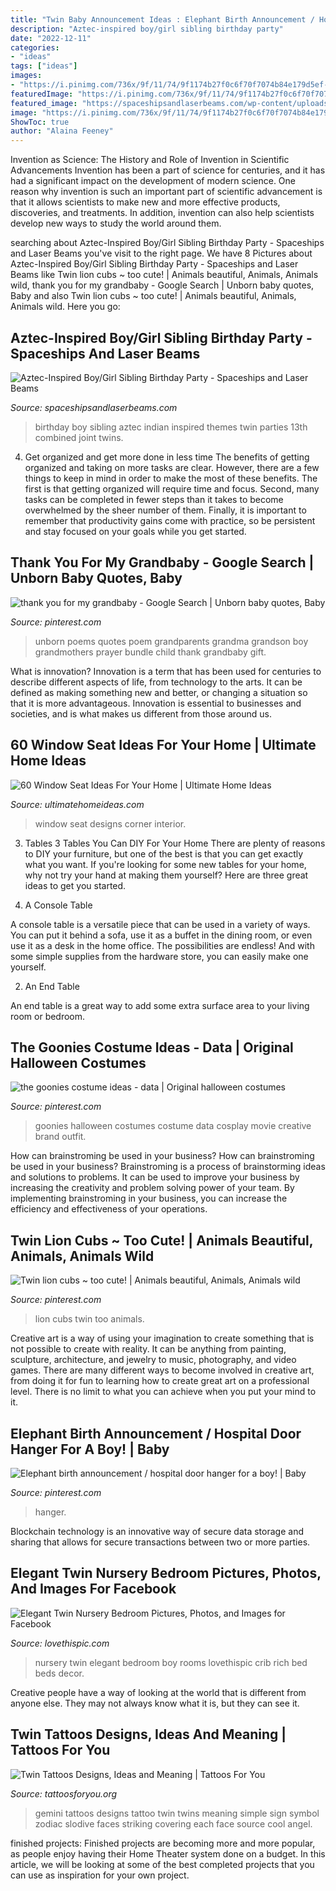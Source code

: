 ```yaml
---
title: "Twin Baby Announcement Ideas : Elephant Birth Announcement / Hospital Door Hanger For A Boy!"
description: "Aztec-inspired boy/girl sibling birthday party"
date: "2022-12-11"
categories:
- "ideas"
tags: ["ideas"]
images:
- "https://i.pinimg.com/736x/9f/11/74/9f1174b27f0c6f70f7074b84e179d5ef--baby-bundles-great-quotes.jpg"
featuredImage: "https://i.pinimg.com/736x/9f/11/74/9f1174b27f0c6f70f7074b84e179d5ef--baby-bundles-great-quotes.jpg"
featured_image: "https://spaceshipsandlaserbeams.com/wp-content/uploads/2015/09/boy-and-girl-aztec-birthday-party-ideas.jpg"
image: "https://i.pinimg.com/736x/9f/11/74/9f1174b27f0c6f70f7074b84e179d5ef--baby-bundles-great-quotes.jpg"
ShowToc: true
author: "Alaina Feeney"
---
```



Invention as Science: The History and Role of Invention in Scientific Advancements
Invention has been a part of science for centuries, and it has had a significant impact on the development of modern science. One reason why invention is such an important part of scientific advancement is that it allows scientists to make new and more effective products, discoveries, and treatments. In addition, invention can also help scientists develop new ways to study the world around them.

	

		
searching about Aztec-Inspired Boy/Girl Sibling Birthday Party - Spaceships and Laser Beams you've visit to the right page. We have 8 Pictures about Aztec-Inspired Boy/Girl Sibling Birthday Party - Spaceships and Laser Beams like Twin lion cubs ~ too cute! | Animals beautiful, Animals, Animals wild, thank you for my grandbaby - Google Search | Unborn baby quotes, Baby and also Twin lion cubs ~ too cute! | Animals beautiful, Animals, Animals wild. Here you go:
		
    
## Aztec-Inspired Boy/Girl Sibling Birthday Party - Spaceships And Laser Beams

<img loading=lazy src="https://spaceshipsandlaserbeams.com/wp-content/uploads/2015/09/boy-and-girl-aztec-birthday-party-ideas.jpg" onerror="this.onerror=null;this.src='https://tse3.mm.bing.net/th?id=OIP.0g8xAaWTTzM6-O4OI2HhugHaLH&amp;pid=15.1';" alt="Aztec-Inspired Boy/Girl Sibling Birthday Party - Spaceships and Laser Beams">

_Source: spaceshipsandlaserbeams.com_

>birthday boy sibling aztec indian inspired themes twin parties 13th combined joint twins. 

	

4) Get organized and get more done in less time
The benefits of getting organized and taking on more tasks are clear. However, there are a few things to keep in mind in order to make the most of these benefits. The first is that getting organized will require time and focus. Second, many tasks can be completed in fewer steps than it takes to become overwhelmed by the sheer number of them. Finally, it is important to remember that productivity gains come with practice, so be persistent and stay focused on your goals while you get started.

    
## Thank You For My Grandbaby - Google Search | Unborn Baby Quotes, Baby

<img loading=lazy src="https://i.pinimg.com/736x/9f/11/74/9f1174b27f0c6f70f7074b84e179d5ef--baby-bundles-great-quotes.jpg" onerror="this.onerror=null;this.src='https://tse4.mm.bing.net/th?id=OIP.Bq7DYYRMF7dD2cJV3QS3xgHaL_&amp;pid=15.1';" alt="thank you for my grandbaby - Google Search | Unborn baby quotes, Baby">

_Source: pinterest.com_

>unborn poems quotes poem grandparents grandma grandson boy grandmothers prayer bundle child thank grandbaby gift. 

	

What is innovation?
Innovation is a term that has been used for centuries to describe different aspects of life, from technology to the arts. It can be defined as making something new and better, or changing a situation so that it is more advantageous. Innovation is essential to businesses and societies, and is what makes us different from those around us.

    
## 60 Window Seat Ideas For Your Home | Ultimate Home Ideas

<img loading=lazy src="https://www.ultimatehomeideas.com/wp-content/uploads/2015/03/Corner-Window-Seat-with-a-View.jpg" onerror="this.onerror=null;this.src='https://tse2.mm.bing.net/th?id=OIP.WjOeL7B9ATDAEOgKrwsZ8wHaJ2&amp;pid=15.1';" alt="60 Window Seat Ideas For Your Home | Ultimate Home Ideas">

_Source: ultimatehomeideas.com_

>window seat designs corner interior. 

	

3. Tables
3 Tables You Can DIY For Your Home
There are plenty of reasons to DIY your furniture, but one of the best is that you can get exactly what you want. If you're looking for some new tables for your home, why not try your hand at making them yourself? Here are three great ideas to get you started.

1. A Console Table

A console table is a versatile piece that can be used in a variety of ways. You can put it behind a sofa, use it as a buffet in the dining room, or even use it as a desk in the home office. The possibilities are endless! And with some simple supplies from the hardware store, you can easily make one yourself.

2. An End Table

An end table is a great way to add some extra surface area to your living room or bedroom.

    
## The Goonies Costume Ideas - Data | Original Halloween Costumes

<img loading=lazy src="https://i.pinimg.com/736x/c8/d5/ef/c8d5ef4c1f71f6669b3a7ceea7db3a5d--halloween--halloween-party.jpg" onerror="this.onerror=null;this.src='https://tse3.mm.bing.net/th?id=OIP.Suxu-GFOf-aoAX0fTuiQkAHaLN&amp;pid=15.1';" alt="the goonies costume ideas - data | Original halloween costumes">

_Source: pinterest.com_

>goonies halloween costumes costume data cosplay movie creative brand outfit. 

	

How can brainstroming be used in your business?
How can brainstroming be used in your business? Brainstroming is a process of brainstorming ideas and solutions to problems. It can be used to improve your business by increasing the creativity and problem solving power of your team. By implementing brainstroming in your business, you can increase the efficiency and effectiveness of your operations.

    
## Twin Lion Cubs ~ Too Cute! | Animals Beautiful, Animals, Animals Wild

<img loading=lazy src="https://i.pinimg.com/736x/1d/86/6d/1d866df4bcd77e21d3c99770e5c5c479--baby-faces-spain.jpg" onerror="this.onerror=null;this.src='https://tse2.mm.bing.net/th?id=OIP.D5I4y-k8VUbQW2aFkh-6IQHaHN&amp;pid=15.1';" alt="Twin lion cubs ~ too cute! | Animals beautiful, Animals, Animals wild">

_Source: pinterest.com_

>lion cubs twin too animals. 

	

Creative art is a way of using your imagination to create something that is not possible to create with reality. It can be anything from painting, sculpture, architecture, and jewelry to music, photography, and video games. There are many different ways to become involved in creative art, from doing it for fun to learning how to create great art on a professional level. There is no limit to what you can achieve when you put your mind to it.

    
## Elephant Birth Announcement / Hospital Door Hanger For A Boy! | Baby

<img loading=lazy src="https://i.pinimg.com/736x/18/63/3d/18633d89a379698aa6e2e9bccdd2064a.jpg" onerror="this.onerror=null;this.src='https://tse4.mm.bing.net/th?id=OIP.ZuIH0IrvIJDVAncbnhBgbgHaJ3&amp;pid=15.1';" alt="Elephant birth announcement / hospital door hanger for a boy! | Baby">

_Source: pinterest.com_

>hanger. 

	

Blockchain technology is an innovative way of secure data storage and sharing that allows for secure transactions between two or more parties.

    
## Elegant Twin Nursery Bedroom Pictures, Photos, And Images For Facebook

<img loading=lazy src="http://www.lovethispic.com/uploaded_images/140371-Elegant-Twin-Nursery-Bedroom.jpg" onerror="this.onerror=null;this.src='https://tse4.mm.bing.net/th?id=OIP.9g9i2FiXbUxHoAI9LqV-CAHaKN&amp;pid=15.1';" alt="Elegant Twin Nursery Bedroom Pictures, Photos, and Images for Facebook">

_Source: lovethispic.com_

>nursery twin elegant bedroom boy rooms lovethispic crib rich bed beds decor. 

	

Creative people have a way of looking at the world that is different from anyone else. They may not always know what it is, but they can see it.

    
## Twin Tattoos Designs, Ideas And Meaning | Tattoos For You

<img loading=lazy src="https://www.tattoosforyou.org/wp-content/uploads/2016/03/Twins-Tattoos-Designs.jpg" onerror="this.onerror=null;this.src='https://tse2.mm.bing.net/th?id=OIP.U_lNmfajiio8ImczXeOsaAHaFj&amp;pid=15.1';" alt="Twin Tattoos Designs, Ideas and Meaning | Tattoos For You">

_Source: tattoosforyou.org_

>gemini tattoos designs tattoo twin twins meaning simple sign symbol zodiac slodive faces striking covering each face source cool angel. 

	

finished projects:
Finished projects are becoming more and more popular, as people enjoy having their Home Theater system done on a budget. In this article, we will be looking at some of the best completed projects that you can use as inspiration for your own project.

